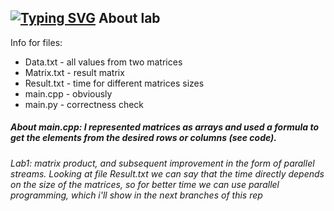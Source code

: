 [![Typing SVG](https://readme-typing-svg.herokuapp.com?color=%2336BCF7&lines=Lab+1)](https://git.io/typing-svg)
About lab
------------
Info for files:
-  Data.txt              - all values from two matrices
- Matrix.txt           - result matrix
-  Result.txt           - time for different matrices sizes
-  main.cpp             - obviously
-  main.py              - correctness check

##### About main.cpp: I represented matrices as arrays and used a formula to get the elements from the desired rows or columns (see code).
###### Lab1: matrix product, and subsequent improvement in the form of parallel streams. Looking at file Result.txt we can say that the time directly depends on the size of the matrices, so for better time we can use parallel programming, which i'll show in the next branches of this rep
